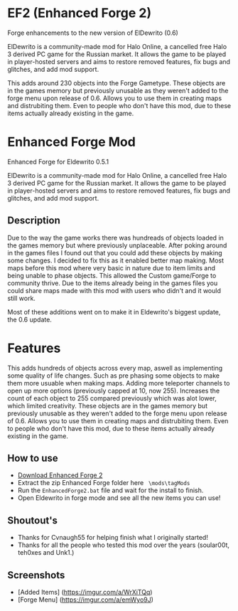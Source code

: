 # EF2 (Enhanced Forge 2)
Forge enhancements to the new version of ElDewrito (0.6)

ElDewrito is a community-made mod for Halo Online, a cancelled free Halo 3 derived PC game for the Russian market. It allows the game to be played in player-hosted servers and aims to restore removed features, fix bugs and glitches, and add mod support.

This adds around 230 objects into the Forge Gametype. These objects are in the games memory but previously unusable as they weren't added to the forge menu upon release of 0.6. Allows you to use them in creating maps and distrubiting them. Even to people who don't have this mod, due to these items actually already existing in the game. 

# Enhanced Forge Mod
Enhanced Forge for Eldewrito 0.5.1

ElDewrito is a community-made mod for Halo Online, a cancelled free Halo 3 derived PC game for the Russian market. It allows the game to be played in player-hosted servers and aims to restore removed features, fix bugs and glitches, and add mod support.

## Description

Due to the way the game works there was hundreads of objects loaded in the games memory but where previously unplaceable.
After poking around in the games files I found out that you could add these objects by making some changes. 
I decided to fix this as it enabled better map making. Most maps before this mod where very basic in nature due to item limits and being unable to phase objects.
This allowed the Custom game/Forge to community thrive.
Due to the items already being in the games files you could share maps made with this mod with users who didn't and it would still work.

Most of these additions went on to make it in Eldewrito's biggest update, the 0.6 update.

# Features

This adds hundreds of objects across every map, aswell as implementing some quality of life changes. Such as pre phasing some objects to
make them more usuable when making maps. Adding more teleporter channels to open up more options (previously capped at 10, now 255).
Increases the count of each object to 255 compared previously which was alot lower, which limited creativity.
These objects are in the games memory but previously unusable as they weren't added to the forge menu upon release of 0.6. 
Allows you to use them in creating maps and distrubiting them. 
Even to people who don't have this mod, due to these items actually already existing in the game.

## How to use

* [Download Enhanced Forge 2](https://github.com/Dava96/Enhanced-Forge-Mod/releases/download/v2.0/EnhancedForge2.rar)
* Extract the zip Enhanced Forge folder here ``` \mods\tagMods```
* Run the ```EnhancedForge2.bat``` file and wait for the install to finish.
* Open Eldewrito in forge mode and see all the new items you can use!

## Shoutout's

* Thanks for Cvnaugh55 for helping finish what I originally started!
* Thanks for all the people who tested this mod over the years (soular00t, teh0xes and Unk1.)

## Screenshots 
* [Added Items] (https://imgur.com/a/WrXiTQq)
* [Forge Menu] (https://imgur.com/a/emWyo9J)
